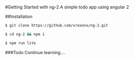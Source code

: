 #Getting Started with ng-2
A simple todo app using angular 2

##Installation

~~~sh
$ git clone https://github.com/xrexonx/ng-2.git
~~~

~~~sh
$ cd ng-2 && npm i
~~~


~~~sh
$ npm run lite
~~~

###Todo
Continue learning....
